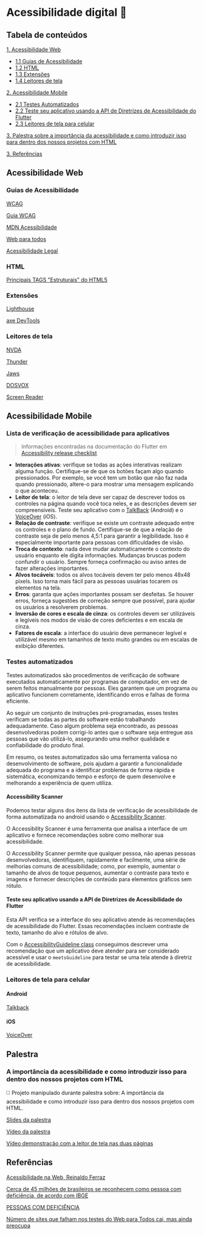 # Acessibilidade digital 💾

## Tabela de conteúdos

[1. Acessibilidade Web](#acessibilidade-web)

- [1.1 Guias de Acessibilidade](#guias-de-acessibilidade)
- [1.2 HTML](#html)
- [1.3 Extensões](#extensões)
- [1.4 Leitores de tela](#leitores-de-tela)

[2. Acessibilidade Mobile](#acessibilidade-mobile)

- [2.1 Testes Automatizados](#testes-automatizados)
- [2.2 Teste seu aplicativo usando a API de Diretrizes de Acessibilidade do Flutter](#teste-seu-aplicativo-usando-a-api-de-diretrizes-de-acessibilidade-do-flutter)
- [2.3 Leitores de tela para celular](#leitores-de-tela-para-celular)

[3. Palestra sobre a importância da acessibilidade e como introduzir isso para dentro dos nossos projetos com HTML](#palestra)

[3. Referências](#referências)

## Acessibilidade Web

### Guias de Acessibilidade

[WCAG](https://www.w3c.br/traducoes/wcag/wcag21-pt-BR/)

[Guia WCAG](https://guia-wcag.com/)

[MDN Acessibilidade](https://developer.mozilla.org/pt-BR/docs/Web/Accessibility)

[Web para todos](https://mwpt.com.br/)

[Acessibilidade Legal](http://www.acessibilidadelegal.com/)

### HTML

[Principais TAGS "Estruturais" do HTML5](https://github.com/levxyca/tags-estruturais-html5)

### Extensões

[Lighthouse](https://developers.google.com/web/tools/lighthouse?hl=pt-br)

[axe DevTools](https://www.deque.com/axe/devtools/)

### Leitores de tela

[NVDA](https://www.nvaccess.org/)

[Thunder](https://www.webbie.org.uk/thunder/)

[Jaws](https://osbsoftware.com.br/produto/jaws)

[DOSVOX](http://intervox.nce.ufrj.br/dosvox/download.htm)

[Screen Reader](https://chrome.google.com/webstore/detail/screen-reader/kgejglhpjiefppelpmljglcjbhoiplfn)

## Acessibilidade Mobile

### Lista de verificação de acessibilidade para aplicativos

> Informações encontradas na documentação do Flutter em [Accessibility release checklist](https://docs.flutter.dev/accessibility-and-localization/accessibility?tab=desktop#accessibility-release-checklist)

- **Interações ativas**: verifique se todas as ações interativas realizam alguma função. Certifique-se de que os botões façam algo quando pressionados. Por exemplo, se você tem um botão que não faz nada quando pressionado, altere-o para mostrar uma mensagem explicando o que aconteceu.
- **Leitor de tela**: o leitor de tela deve ser capaz de descrever todos os controles na página quando você toca neles, e as descrições devem ser compreensíveis. Teste seu aplicativo com o [TalkBack](https://support.google.com/accessibility/android/answer/6007100?hl=pt-BR) (Android) e o [VoiceOver](https://support.apple.com/pt-br/guide/iphone/iph3e2e415f/ios) (iOS).
- **Relação de contraste**: verifique se existe um contraste adequado entre os controles e o plano de fundo. Certifique-se de que a relação de contraste seja de pelo menos 4,5:1 para garantir a legibilidade. Isso é especialmente importante para pessoas com dificuldades de visão.
- **Troca de contexto**: nada deve mudar automaticamente o contexto do usuário enquanto ele digita informações. Mudanças bruscas podem confundir o usuário. Sempre forneça confirmação ou aviso antes de fazer alterações importantes.
- **Alvos tocáveis**: todos os alvos tocáveis devem ter pelo menos 48x48 pixels. Isso torna mais fácil para as pessoas usuárias tocarem os elementos na tela.
- **Erros**: garanta que ações importantes possam ser desfeitas. Se houver erros, forneça sugestões de correção sempre que possível, para ajudar os usuários a resolverem problemas.
- **Inversão de cores e escala de cinza**: os controles devem ser utilizáveis e legíveis nos modos de visão de cores deficientes e em escala de cinza.
- **Fatores de escala**: a interface do usuário deve permanecer legível e utilizável mesmo em tamanhos de texto muito grandes ou em escalas de exibição diferentes.

### Testes automatizados

Testes automatizados são procedimentos de verificação de software executados automaticamente por programas de computador, em vez de serem feitos manualmente por pessoas. Eles garantem que um programa ou aplicativo funcionem corretamente, identificando erros e falhas de forma eficiente.

Ao seguir um conjunto de instruções pré-programadas, esses testes verificam se todas as partes do software estão trabalhando adequadamente. Caso algum problema seja encontrado, as pessoas desenvolvedoras podem corrigi-lo antes que o software seja entregue ass pessoas que vão utilizá-lo, assegurando uma melhor qualidade e confiabilidade do produto final.

Em resumo, os testes automatizados são uma ferramenta valiosa no desenvolvimento de software, pois ajudam a garantir a funcionalidade adequada do programa e a identificar problemas de forma rápida e sistemática, economizando tempo e esforço de quem desenvolve e melhorando a experiência de quem utiliza.

#### Accessibility Scanner

Podemos testar alguns dos itens da lista de verificação de acessibilidade de forma automatizada no android usando o [Accessibility Scanner](https://play.google.com/store/apps/details?id=com.google.android.apps.accessibility.auditor&hl=en).

O Accessibility Scanner é uma ferramenta que analisa a interface de um aplicativo e fornece recomendações sobre como melhorar sua acessibilidade.

O Accessibility Scanner permite que qualquer pessoa, não apenas pessoas desenvolvedoras, identifiquem, rapidamente e facilmente, uma série de melhorias comuns de acessibilidade; como, por exemplo, aumentar o tamanho de alvos de toque pequenos, aumentar o contraste para texto e imagens e fornecer descrições de conteúdo para elementos gráficos sem rótulo.

#### Teste seu aplicativo usando a API de Diretrizes de Acessibilidade do Flutter

Esta API verifica se a interface do seu aplicativo atende às recomendações de acessibilidade do Flutter. Essas recomendações incluem contraste de texto, tamanho do alvo e rótulos de alvo.

Com o [AccessibilityGuideline class](https://api.flutter.dev/flutter/flutter_test/AccessibilityGuideline-class.html) conseguimos descrever uma recomendação que um aplicativo deve atender para ser considerado acessível e usar o `meetsGuideline` para testar se uma tela atende à diretriz de acessibilidade.

### Leitores de tela para celular

#### Android

[Talkback](https://support.google.com/accessibility/android/answer/6283677?hl=en)

#### iOS

[VoiceOver](https://www.apple.com/lae/accessibility/vision/)

## Palestra

### A importância da acessibilidade e como introduzir isso para dentro dos nossos projetos com HTML

◻️ Projeto manipulado durante palestra sobre: A importância da acessibilidade e como introduzir isso para dentro dos nossos projetos com HTML.

[Slides da palestra](https://www.canva.com/design/DAE9P0DohwE/6G5y2SQ90fB4QstZcbi2vQ/view)

[Vídeo da palestra](https://www.twitch.tv/videos/1461190043)

[Vídeo demonstração com a leitor de tela nas duas páginas](https://www.veed.io/view/496892fa-2395-4760-9669-021a7e80d4f7)

## Referências

[Acessibilidade na Web, Reinaldo Ferraz](https://www.google.com.br/books/edition/Acessibilidade_na_Web/pCbhDwAAQBAJ?hl=pt-BR&gbpv=0)

[Cerca de 45 milhões de brasileiros se reconhecem como pessoa com deficiência, de acordo com IBGE](https://www.gov.br/pt-br/noticias/assistencia-social/2021/09/politicas-publicas-levam-acessibilidade-e-autonomia-para-pessoas-com-deficiencia#:~:text=De%20acordo%20com%20dados%20divulgados,24%25%20da%20popula%C3%A7%C3%A3o%20do%20pa%C3%ADs.)

[PESSOAS COM DEFICIÊNCIA](https://educa.ibge.gov.br/jovens/conheca-o-brasil/populacao/20551-pessoas-com-deficiencia.html)

[Número de sites que falham nos testes do Web para Todos cai, mas ainda preocupa](https://mwpt.com.br/numero-de-sites-que-falham-nos-testes-do-web-para-todos-cai-mas-ainda-preocupa/)
